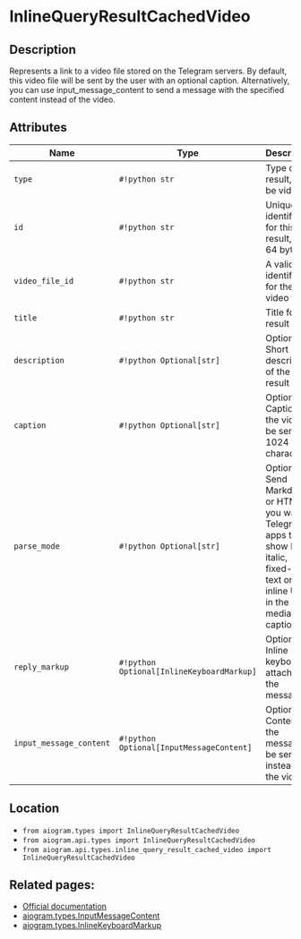 # InlineQueryResultCachedVideo

## Description

Represents a link to a video file stored on the Telegram servers. By default, this video file will be sent by the user with an optional caption. Alternatively, you can use input_message_content to send a message with the specified content instead of the video.


## Attributes

| Name | Type | Description |
| - | - | - |
| `type` | `#!python str` | Type of the result, must be video |
| `id` | `#!python str` | Unique identifier for this result, 1-64 bytes |
| `video_file_id` | `#!python str` | A valid file identifier for the video file |
| `title` | `#!python str` | Title for the result |
| `description` | `#!python Optional[str]` | Optional. Short description of the result |
| `caption` | `#!python Optional[str]` | Optional. Caption of the video to be sent, 0-1024 characters |
| `parse_mode` | `#!python Optional[str]` | Optional. Send Markdown or HTML, if you want Telegram apps to show bold, italic, fixed-width text or inline URLs in the media caption. |
| `reply_markup` | `#!python Optional[InlineKeyboardMarkup]` | Optional. Inline keyboard attached to the message |
| `input_message_content` | `#!python Optional[InputMessageContent]` | Optional. Content of the message to be sent instead of the video |



## Location

- `from aiogram.types import InlineQueryResultCachedVideo`
- `from aiogram.api.types import InlineQueryResultCachedVideo`
- `from aiogram.api.types.inline_query_result_cached_video import InlineQueryResultCachedVideo`

## Related pages:

- [Official documentation](https://core.telegram.org/bots/api#inlinequeryresultcachedvideo)
- [aiogram.types.InputMessageContent](../types/input_message_content.md)
- [aiogram.types.InlineKeyboardMarkup](../types/inline_keyboard_markup.md)
